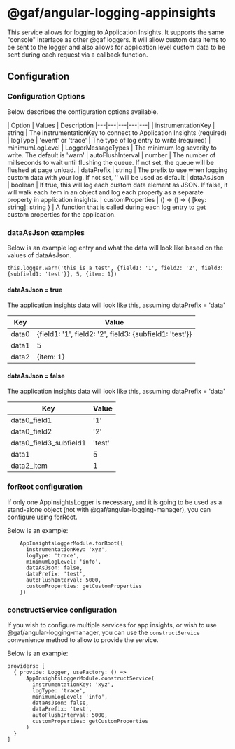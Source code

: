 # @gaf/angular-logging-appinsights

This service allows for logging to Application Insights.  It supports the same "console" interface as other @gaf loggers.  It will allow custom data items to be sent to the logger and also allows for application level custom data to be sent during each request via a callback function.

## Configuration

### Configuration Options

Below describes the configuration options available.

| Option  | Values  | Description
|---|---|---|---|---|
| instrumentationKey  | string  | The instrumentationKey to connect to Application Insights (required)
| logType  | 'event' or 'trace'  | The type of log entry to write (required)
| minimumLogLevel | LoggerMessageTypes | The minimum log severity to write.  The default is 'warn'
| autoFlushInterval  | number  | The number of millseconds to wait until flushing the queue.  If not set, the queue will be flushed at page unload.
| dataPrefix | string | The prefix to use when logging custom data with your log.  If not set, '' will be used as default
| dataAsJson | boolean | If true, this will log each custom data element as JSON.  If false, it will walk each item in an object and log each property as a separate property in application insights.
| customProperties | () => () => { [key: string]: string } | A function that is called during each log entry to get custom properties for the application.

### dataAsJson examples

Below is an example log entry and what the data will look like based on the values of dataAsJson.

```
this.logger.warn('this is a test', {field1: '1', field2: '2', field3: {subfield1: 'test'}}, 5, {item: 1})
```

#### dataAsJson = true

The application insights data will look like this, assuming dataPrefix = 'data'

| Key | Value
|---|---|
| data0 | {field1: '1', field2: '2', field3: {subfield1: 'test'}}
| data1 | 5
| data2 | {item: 1}

#### dataAsJson = false

The application insights data will look like this, assuming dataPrefix = 'data'

| Key | Value
|---|---|
| data0_field1 | '1'
| data0_field2 | '2'
| data0_field3_subfield1 | 'test'
| data1 | 5
| data2_item | 1


### forRoot configuration

If only one AppInsightsLogger is necessary, and it is going to be used as a stand-alone object (not with @gaf/angular-logging-manager), you can configure using forRoot.  

Below is an example:

```
    AppInsightsLoggerModule.forRoot({
      instrumentationKey: 'xyz',
      logType: 'trace',
      minimumLogLevel: 'info',
      dataAsJson: false,
      dataPrefix: 'test',
      autoFlushInterval: 5000,
      customProperties: getCustomProperties
    })
```

### constructService configuration

If you wish to configure multiple services for app insights, or wish to use @gaf/angular-logging-manager, you can use the `constructService` convenience method to allow to provide the service.

Below is an example:

```
providers: [
  { provide: Logger, useFactory: () => 
      AppInsightsLoggerModule.constructService(
        instrumentationKey: 'xyz',
        logType: 'trace',
        minimumLogLevel: 'info',
        dataAsJson: false,
        dataPrefix: 'test',
        autoFlushInterval: 5000,
        customProperties: getCustomProperties
      )
  }
]
